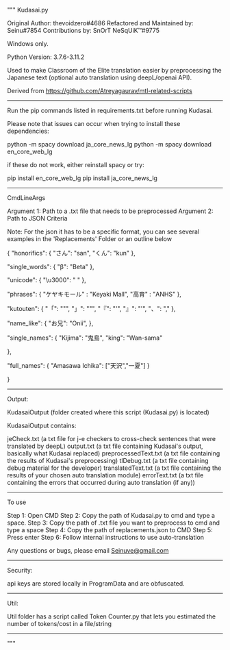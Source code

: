 """
Kudasai.py

Original Author: thevoidzero#4686
Refactored and Maintained by: Seinu#7854
Contributions by: SnOrT NeSqUiK™#9775

Windows only.

Python Version: 3.7.6-3.11.2

Used to make Classroom of the Elite translation easier by preprocessing the Japanese text (optional auto translation using deepL/openai API).

Derived from https://github.com/Atreyagaurav/mtl-related-scripts

---------------------------------------------------------------------------------------------------------------------------------------------------

Run the pip commands listed in requirements.txt before running Kudasai.

Please note that issues can occur when trying to install these dependencies:

python -m spacy download ja_core_news_lg
python -m spacy download en_core_web_lg

if these do not work, either reinstall spacy or try:

pip install en_core_web_lg
pip install ja_core_news_lg

---------------------------------------------------------------------------------------------------------------------------------------------------

CmdLineArgs

Argument 1: Path to a .txt file that needs to be preprocessed
Argument 2: Path to JSON Criteria

Note:
For the json it has to be a specific format, you can see several examples in the 'Replacements' Folder or an outline below

{
  "honorifics": {
    "さん": "san",
    "くん": "kun"
  },

  "single_words": {
    "β": "Beta"
  },

  "unicode": {
    "\u3000": " "
  },

  "phrases": {
    "ケヤキモール" : "Keyaki Mall",
    "高育" : "ANHS"
  },

  "kutouten": {
    "「": "\"",
    "」": "\"",
    "『": "'",
    "』": "'",
    "、": ","
  },

  "name_like": {
    "お兄": "Onii",
  },

  "single_names": {
    "Kijima": "鬼島",
    "king": "Wan-sama"

  },

  "full_names": {
    "Amasawa Ichika": ["天沢","一夏"]
  }

}

---------------------------------------------------------------------------------------------------------------------------------------------------

Output: 

KudasaiOutput (folder created where this script (Kudasai.py) is located)

KudasaiOutput contains:

jeCheck.txt (a txt file for j-e checkers to cross-check sentences that were translated by deepL)
output.txt (a txt file containing Kudasai's output, basically what Kudasai replaced)
preprocessedText.txt (a txt file containing the results of Kudasai's preprocessing)
tlDebug.txt (a txt file containing debug material for the developer)
translatedText.txt (a txt file containing the results of your chosen auto translation module)
errorText.txt (a txt file containing the errors that occurred during auto translation (if any))

---------------------------------------------------------------------------------------------------------------------------------------------------

To use

Step 1: Open CMD
Step 2: Copy the path of Kudasai.py to cmd and type a space.
Step 3: Copy the path of .txt file you want to preprocess to cmd and type a space
Step 4: Copy the path of replacements.json to CMD
Step 5: Press enter
Step 6: Follow internal instructions to use auto-translation

Any questions or bugs, please email Seinuve@gmail.com

---------------------------------------------------------------------------------------------------------------------------------------------------

Security:

api keys are stored locally in ProgramData and are obfuscated.

---------------------------------------------------------------------------------------------------------------------------------------------------

Util:

Util folder has a script called Token Counter.py that lets you estimated the number of tokens/cost in a file/string

---------------------------------------------------------------------------------------------------------------------------------------------------

"""